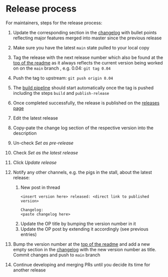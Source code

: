 # Release process

For maintainers, steps for the release process:

1. Update the corresponding section in the [changelog](CHANGELOG.md) with bullet points reflecting
   major features merged into master since the previous release
1. Make sure you have the latest `main` state pulled to your local copy
1. Tag the release with the next release number which also be found at the
   [top of the readme](../README.md) as it always reflects the current version being worked on
   on the `main` branch , e.g. 0.04: `git tag 0.04`
1. Push the tag to upstream: `git push origin 0.04`
1. The [build pipeline](https://github.com/djhackersdev/bemanitools-mame-plugins/actions) should
   start automatically once the tag is pushed including the steps `build` and `publish-release`
1. Once completed successfully, the release is published on the
   [releases page](https://github.com/djhackersdev/bemanitools-mame-plugins/releases/)
1. Edit the latest release
1. Copy-pate the change log section of the respective version into the description
1. Un-check *Set as pre-release*
1. Check *Set as the latest release*
1. Click *Update release*
1. Notify any other channels, e.g. the pigs in the stall, about the latest release:
    1. New post in thread
        ```
        <insert version here> released: <direct link to published version>

        Changelog:
        <paste changelog here>
        ```
    1. Update the OP title by bumping the version number in it
    1. Update the OP post by extending it accordingly (see previous entries)

1. Bump the version number at the [top of the readme](../README.md) and add a new empty section
in the [changelog](../CHANGELOG.md) with the new version number as title. Commit changes and push to
`main` branch
1. Continue developing and merging PRs until you decide its time for another release